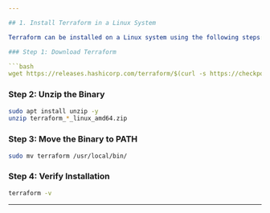 ```yaml
---

## 1. Install Terraform in a Linux System

Terraform can be installed on a Linux system using the following steps:

### Step 1: Download Terraform

```bash
wget https://releases.hashicorp.com/terraform/$(curl -s https://checkpoint-api.hashicorp.com/v1/check/terraform | jq -r '.current_version')/terraform_$(curl -s https://checkpoint-api.hashicorp.com/v1/check/terraform | jq -r '.current_version')_linux_amd64.zip
```

### Step 2: Unzip the Binary

```bash
sudo apt install unzip -y
unzip terraform_*_linux_amd64.zip
```

### Step 3: Move the Binary to PATH

```bash
sudo mv terraform /usr/local/bin/
```

### Step 4: Verify Installation

```bash
terraform -v
```

---
```

